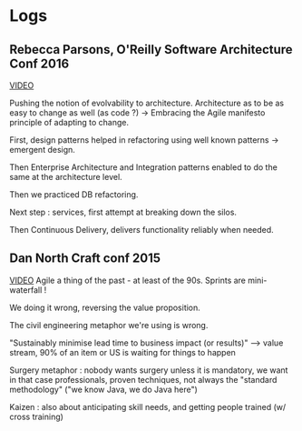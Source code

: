 # Logs

## Rebecca Parsons, O'Reilly Software Architecture Conf 2016
[VIDEO](https://www.oreilly.com/ideas/the-evolution-of-evolutionary-architecture-2016)

Pushing the notion of evolvability to architecture. Architecture as to be as easy to change
as well (as code ?) -> Embracing the Agile manifesto principle of adapting to change.

First, design patterns helped in refactoring using well known patterns -> emergent design.

Then Enterprise Architecture and Integration patterns enabled to do the same at
the architecture level.

Then we practiced DB refactoring.

Next step : services, first attempt at breaking down the silos.

Then Continuous Delivery, delivers functionality reliably when needed.

## Dan North Craft conf 2015
[VIDEO](https://craft-conf.com/2015)
Agile a thing of the past - at least of the 90s. Sprints are mini-waterfall !

We doing it wrong, reversing the value proposition.

The civil engineering metaphor we're using is wrong.

"Sustainably minimise lead time to business impact (or results)" --> value stream, 90% of an item or US is waiting for things to happen

Surgery metaphor : nobody wants surgery unless it is mandatory, we want in that case professionals, proven techniques, not always the "standard methodology" ("we know Java, we do Java here")

Kaizen : also about anticipating skill needs, and getting people trained (w/ cross training)
